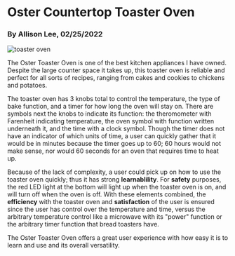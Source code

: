 # Oster Countertop Toaster Oven
### By Allison Lee, 02/25/2022

![toaster oven](ux-portfolio-anlee/master/assets/toaster_oven.jpg)

The Oster Toaster Oven is one of the best kitchen appliances I have owned. Despite the large counter space it takes up, this toaster oven is reliable and perfect for all sorts of recipes, ranging from cakes and cookies to chickens and potatoes. 

The toaster oven has 3 knobs total to control the temperature, the type of bake function, and a timer for how long the oven will stay on. There are symbols next the knobs to indicate its function: the theromometer with Farenheit indicating temperature, the oven symbol with function written underneath it, and the time with a clock symbol. Though the timer does not have an indicator of which units of time, a user can quickly gather that it would be in minutes because the timer goes up to 60; 60 hours would not make sense, nor would 60 seconds for an oven that requires time to heat up. 

Because of the lack of complexity, a user could pick up on how to use the toaster oven quickly; thus it has strong **learnablility**. For **safety** purposes, the red LED light at the bottom will light up when the toaster oven is on, and will turn off when the oven is off. With these elements combined, the **efficiency** with the toaster oven and **satisfaction** of the user is ensured since the user has control over the temperature and time, versus the arbitrary temperature control like a microwave with its "power" function or the arbitrary timer function that bread toasters have. 

The Oster Toaster Oven offers a great user experience with how easy it is to learn and use and its overall versatility. 
 

